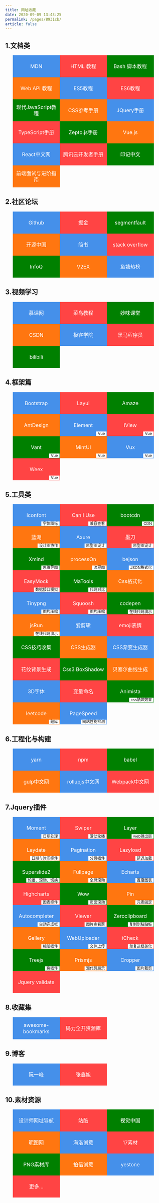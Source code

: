 ```yaml
---
title: 网址收藏
date: 2020-09-09 13:43:25
permalink: /pages/8931cb/
article: false
---
```


## 1.文档类
<ul class="m-list3 clearfix">  
  <li><a href="https://developer.mozilla.org/zh-CN/" target="_blank">MDN</a></li>
  <li><a href="https://wangdoc.com/html/" target="_blank">HTML 教程</a></li>
  <li><a href="https://wangdoc.com/bash/index.html" target="_blank">Bash 脚本教程</a></li>
  <li><a href="https://wangdoc.com/webapi/" target="_blank">Web API 教程</a></li>
  <li><a href="https://wangdoc.com/javascript/" target="_blank">ES5教程</a></li>
  <li><a href="http://es6.ruanyifeng.com/" target="_blank">ES6教程</a></li>
  <li><a href="https://zh.javascript.info" target="_blank">现代JavaScript教程</a></li>
  <li><a href="http://css.doyoe.com/" target="_blank">CSS参考手册</a></li>
  <li><a href="http://caibaojian.com/jquery/" target="_blank">JQuery手册</a></li>
  <li><a href="https://typescript.bootcss.com/" target="_blank">TypeScript手册</a></li>
  <li><a href="https://zeptojs.bootcss.com/" target="_blank">Zepto.js手册</a></li>
  <li><a href="https://cn.vuejs.org/" target="_blank">Vue.js</a></li>
  <li><a href="https://react.docschina.org/" target="_blank">React中文网</a></li>
  <li><a href="https://cloud.tencent.com/developer/devdocs" target="_blank">腾讯云开发者手册</a></li>
  <li><a href="https://www.docschina.org/" target="_blank">印记中文</a></li>
  <li><a href="https://www.cxymsg.com/" target="_blank">前端面试与进阶指南</a></li>
  
</ul>

## 2.社区论坛
<ul class="m-list3 clearfix">  
  <li><a href="https://github.com/" target="_blank">Github</a></li>
  <li><a href="https://juejin.im" target="_blank">掘金</a></li>
  <li><a href="https://segmentfault.com/" target="_blank">segmentfault</a></li>
  <li><a href="https://www.oschina.net/" target="_blank">开源中国</a></li>
  <li><a href="https://www.jianshu.com/" target="_blank">简书</a></li>
  <li><a href="https://stackoverflow.com/" target="_blank">stack overflow</a></li>
  <li><a href="https://www.infoq.cn/topic/Front-end" target="_blank">InfoQ</a></li>
  <li><a href="https://www.v2ex.com/" target="_blank">V2EX</a></li>
  <li><a href="https://mo.fish/main/home/hot" target="_blank">鱼塘热榜</a></li>
</ul>

## 3.视频学习
<ul class="m-list3 clearfix">  
  <li><a href="https://class.imooc.com" target="_blank">慕课网</a></li>
  <li><a href="https://www.runoob.com/" target="_blank">菜鸟教程</a></li>
  <li><a href="https://www.miaov.com/" target="_blank">妙味课堂</a></li>
  <li><a href="https://edu.csdn.net/" target="_blank">CSDN</a></li>
  <li><a href="http://www.jikexueyuan.com/" target="_blank">极客学院</a></li>
  <li><a href="http://www.itheima.com/" target="_blank">黑马程序员</a></li>
  <li><a href="https://www.bilibili.com/" target="_blank">bilibili</a></li>
</ul>

## 4.框架篇
<ul class="m-list3 clearfix">  
  <li><a href="https://www.bootcss.com/" target="_blank">Bootstrap</a></li>
  <li><a href="https://www.layui.com/" target="_blank">Layui</a></li>
  <li><a href="https://amazeui.clouddeep.cn/" target="_blank">Amaze</a></li>  
  <li><a href="https://ant.design/index-cn" target="_blank">AntDesign</a></li>
  <li><a href="https://element.eleme.io/" target="_blank">Element</a><em>Vue</em></li>  
  <li><a href="https://iviewui.com/" target="_blank">iView</a><em>Vue</em></li>  
  <li><a href="https://youzan.github.io/vant/#/zh-CN/intro" target="_blank">Vant</a><em>Vue</em></li>  
  <li><a href="http://mint-ui.github.io/#!/zh-cn" target="_blank">MintUI</a><em>Vue</em></li>  
  <li><a href="https://vux.li/" target="_blank">Vux</a><em>Vue</em></li>  
  <li><a href="https://weex.apache.org/zh/" target="_blank">Weex</a><em>Vue</em></li>
</ul>

## 5.工具类
<ul class="m-list3 clearfix">  
  <li><a href="https://www.iconfont.cn/" target="_blank">Iconfont</a><em>字体图标</em></li>
  <li><a href="https://caniuse.com/" target="_blank">Can I Use</a><em>兼容查看</em></li>
  <li><a href="https://www.bootcdn.cn/" target="_blank">bootcdn</a><em>CDN</em></li>
  <li><a href="https://lanhuapp.com/" target="_blank">蓝湖</a><em>设计图协作</em></li>
  <li><a href="https://www.axure.com.cn/axure/course/" target="_blank">Axure</a><em>原型图设计</em></li>
  <li><a href="https://free.modao.cc/" target="_blank">墨刀</a><em>原型图设计</em></li>
  <li><a href="https://www.xmind.cn/" target="_blank">Xmind</a><em>思维导图</em></li>
  <li><a href="https://www.processon.com/" target="_blank">processOn</a><em>流程图</em></li>
  <li><a href="http://www.bejson.com/" target="_blank">bejson</a><em>JSON格式化</em></li>
  <li><a href="https://www.easy-mock.com/" target="_blank">EasyMock</a><em>数据接口模拟</em></li>
  <li><a href="http://www.matools.com/compare" target="_blank">MaTools</a><em>代码对比</em></li>
  <li><a href="http://tool.oschina.net/codeformat/css" target="_blank">Css格式化</a></li>
  <li><a href="https://tinypng.com/" target="_blank">Tinypng</a><em>图片压缩</em></li>
  <li><a href="https://squoosh.app/" target="_blank">Squoosh</a><em>图片压缩</em></li>
  <li><a href="https://codepen.io/" target="_blank">codepen</a><em>在线代码演示</em></li>
  <li><a href="http://jsrun.pro/" target="_blank">jsRun</a><em>在线代码演示</em></li>
  <li><a href="http://www.aijianji.com/" target="_blank">爱剪辑</a></li>
  <li><a href="https://emojipedia.org/" target="_blank">emoji表情</a></li>
  <li><a href="http://css-tricks.neatbang.com/" target="_blank">CSS技巧收集</a></li>
  <li><a href="https://neumorphism.io/" target="_blank">CSS生成器</a></li>
  <li><a href="https://www.colorzilla.com/gradient-editor/" target="_blank">CSS渐变生成器</a></li>
  <li><a href="http://www.heropatterns.com/" target="_blank">花纹背景生成</a></li>
  <li><a href="https://www.html.cn/tool/css3Preview/Box-Shadow.html" target="_blank">Css3 BoxShadow</a></li>
  <li><a href="https://cubic-bezier.com/" target="_blank">贝塞尔曲线生成</a></li>
  <li><a href="https://bennettfeely.com/ztext/" target="_blank">3D字体</a></li>
  <li><a href="https://unbug.github.io/codelf/" target="_blank">变量命名</a></li>
  <li><a href="https://animista.net/" target="_blank">Animista</a><em>css酷炫效果</em></li>
  <li><a href="https://leetcode-cn.com/" target="_blank">leetcode</a><em>题库</em></li>
  <li><a href="http://developers.google.com/speed/pagespeed/insights/" target="_blank">PageSpeed</a><em>网站性能检测</em></li>

</ul>

## 6.工程化与构建
<ul class="m-list3 clearfix">  
  <li><a href="https://yarnpkg.com/zh-Hans/" target="_blank">yarn</a></li>
  <li><a href="https://www.npmjs.cn/" target="_blank">npm</a></li>
  <li><a href="https://babeljs.io/" target="_blank">babel</a></li>  
  <li><a href="https://www.gulpjs.com.cn/" target="_blank">gulp中文网</a></li>
  <li><a href="https://www.rollupjs.com/" target="_blank">rollupjs中文网</a></li>
  <li><a href="https://www.webpackjs.com/" target="_blank">Webpack中文网</a></li>
</ul>

## 7.Jquery插件
<ul class="m-list3 clearfix">  
  <li><a href="http://momentjs.cn/" target="_blank">Moment</a><em>日期处理</em></li>
  <li><a href="https://www.swiper.com.cn/" target="_blank">Swiper</a><em>滑动轮播</em></li>
  <li><a href="http://layer.layui.com/" target="_blank">Layer</a><em>web弹出层</em></li>
  <li><a href="http://www.layui.com/laydate/" target="_blank">Laydate</a><em>日期与时间控件</em></li>
  <li><a href="http://www.jq22.com/jquery-info5697" target="_blank">Pagination</a><em>分页插件</em></li>
  <li><a href="http://www.jq22.com/jquery-info390" target="_blank">Lazyload</a><em>延迟加载</em></li>
  <li><a href="http://www.superslide2.com/" target="_blank">Superslide2</a><em>轮播、滚动、切换</em></li>
  <li><a href="http://www.dowebok.com/77.html" target="_blank">Fullpage</a><em>全屏滚动</em></li>
  <li><a href="http://echarts.baidu.com/" target="_blank">Echarts</a><em>百度图表</em></li>
  <li><a href="http://www.hcharts.cn/" target="_blank">Highcharts</a><em>图表控件</em></li>
  <li><a href="http://www.dowebok.com/131.html" target="_blank">Wow</a><em>页面滚动</em></li>
  <li><a href="http://www.bootcss.com/p/jquery.pin/" target="_blank">Pin</a><em>元素固定</em></li>
  <li><a href="http://www.jq22.com/jquery-info438" target="_blank">Autocompleter</a><em>自动完成框</em></li>
  <li><a href="http://www.dowebok.com/192.html" target="_blank">Viewer</a><em>图片查看器</em></li>
  <li><a href="http://code.ciaoca.com/javascript/zeroclipboard/" target="_blank">Zeroclipboard</a><em>复制到粘贴板</em></li>  
  <li><a href="https://github.com/blueimp/Gallery" target="_blank">Gallery</a><em>相册插件</em></li>
  <li><a href="http://fexteam.gz01.bdysite.com/webuploader/" target="_blank">WebUploader</a><em>文件上传</em></li>
  <li><a href="http://www.bootcss.com/p/icheck/" target="_blank">iCheck</a><em>单复选框美化</em></li>
  <li><a href="http://www.treejs.cn" target="_blank">Treejs</a><em>树插件</em></li>
  <li><a href="http://prismjs.com/" target="_blank">Prismjs</a><em>源代码展示</em></li>
  <li><a href="http://fengyuanchen.github.io/cropper/" target="_blank">Cropper</a><em>图片裁剪</em></li>  
  <li><a href=" https://www.runoob.com/jquery/jquery-plugin-validate.html" target="_blank">Jquery validate</a></li>  
 
</ul>

## 8.收藏集
<ul class="m-list3 clearfix">
  <li><a href="https://panjiachen.github.io/awesome-bookmarks/" target="_blank">awesome-bookmarks</a></li>
  <li><a href="https://maliquankai.com/designnav/" target="_blank">码力全开资源库</a></li>
</ul>

## 9.博客
<ul class="m-list3 clearfix">  
  <li><a href="http://www.ruanyifeng.com/blog/" target="_blank">阮一峰</a></li>
  <li><a href="https://www.zhangxinxu.com/wordpress/" target="_blank">张鑫旭</a></li>
</ul>

## 10.素材资源
<ul class="m-list3 clearfix">
  <li><a href="http://hao.uisdc.com/" target="_blank">设计师网址导航</a></li>
  <li><a href="https://www.zcool.com.cn/" target="_blank">站酷</a></li>
  <li><a href="https://www.vcg.com/" target="_blank">视觉中国</a></li>
  <li><a href="http://www.nipic.com/" target="_blank">昵图网</a></li>
  <li><a href="https://www.hellorf.com/" target="_blank">海洛创意</a></li>
  <li><a href="https://www.17sucai.com/" target="_blank">17素材</a></li>
  <li><a href="http://pngimg.com/" target="_blank">PNG素材库</a></li>
  <li><a href="https://v.paixin.com/" target="_blank">拍信创意</a></li>
  <li><a href="https://www.yestone.com/" target="_blank">yestone</a></li>
  <li><a href="https://hao.uisdc.com/photo/" target="_blank">更多...</a></li>
</ul>


<style>
.cl:after,.clearfix:after{content:".";display:block;height:0;clear:both;visibility:hidden}.cl,.clearfix{zoom:1}
.m-list3{list-style-type:none;display:block;}
.m-list3 li{display:block;float:left;width:20%;height:70px;position:relative;min-width:150px;}
.m-list3 li:nth-child(4n){background:#ff7610;}
.m-list3 li:nth-child(4n+1){background:#4590ea;}
.m-list3 li:nth-child(4n+2){background:#f44;}
.m-list3 li:nth-child(4n+3){background:green;}
.m-list3 li a{display:block;text-decoration:none;position:absolute;left:5%;top:50%;width:90%;transform:translateY(-50%);line-height:20px;color:#fff;font-size:16px;text-align:center;}
.m-list3 li em{position:absolute;bottom:1px;right:1px;line-height:14px;font-size:12px;padding:0 5px;background:#fff;color:#111;font-style:normal;}
</style>
